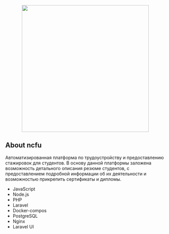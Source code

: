 <p align="center"><img src="https://wdfiles.ru/plugins/imageviewer/site/direct.php?s=rOnI&/expo_logo_8k55.png" width="400"></p>


## About ncfu

Автоматизированная платформа по трудоустройству и предоставлению стажировок для студентов. В основу данной платформы заложена возможность детального описания резюме студентов, с предоставлением подробной информации об их деятельности и возможностью прикрепить сертификаты и дипломы. 

- JavaScript
- Node.js
- PHP
- Laravel
- Docker-compos
- PostgreSQL
- Nginx
- Laravel UI

